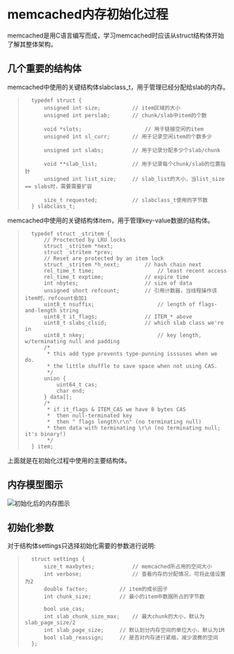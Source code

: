 memcached内存初始化过程
======================================

memcached是用C语言编写而成，学习memcached时应该从struct结构体开始了解其整体架构。

几个重要的结构体
----------------------------------------------

memcached中使用的关键结构体slabclass_t，用于管理已经分配给slab的内存。

>		typedef struct {
>			unsigned int size; 			// item区域的大小
>			unsigned int perslab;		// chunk/slab中item的个数
>		
>			void *slots;					// 用于链接空闲的item
>			unsigned int sl_curr;		// 用于记录空闲item的个数多少
>
>			unsigned int slabs;			// 用于记录分配多少个slab/chunk
>
>			void **slab_list;			// 用于记录每个chunk/slab的位置指针
>			unsigned int list_size;		// slab_list的大小，当list_size == slabs时，需要需要扩容
>		
>			size_t requested;			// slabclass_t使用的字节数
>		} slabclass_t;

memcached中使用的关键结构体item，用于管理key-value数据的结构体。

>		typedef struct _stritem {
>			// Proctected by LRU locks
>			struct _stritem *next;
>			struct _stritem *prev;
>			// Reset are protected by an item lock
>			struct _stritem *h_next;		// hash chain next
>			rel_time_t time;					// least recent access
>			rel_time_t exptime;				// expire time
>			int nbytes;						// size of data
>			unsigned short refcount;		// 引用计数器，当线程操作该item时，refcount会加1
>			uint8_t nsuffix;					// length of flags-and-length string
>			uint8_t it_flags;				// ITEM_* above
>			uint8_t slabs_clsid;			// which slab class we're in
>			uint8_t nkey;						// key length, w/terminating null and padding
>			/*
>			 * this add type prevents type-punning isssuses when we do.
>			 * the little shuffle to save space when not using CAS.
>			 */
>			union {
>				uint64_t cas;
>				char end;
>			} data[];
>			/*
>			 * if it_flags & ITEM_CAS we have 8 bytes CAS
>			 *	then null-terminated key
>			 *	then " flags length\r\n" (no terminating null)
>			 * then data with terminating \r\n (no terminating null; it's binary!)
>			 */
>		} item;

上面就是在初始化过程中使用的主要结构体。

内存模型图示
--------------------------------------------

![初始化后的内存图示](https://github.com/whynotAC/analysis_memcached/blob/master/memory_init/memcached_init_memory.png)


初始化参数
--------------------------------------------

对于结构体settings只选择初始化需要的参数进行说明:

>		struct settings {
>			size_t maxbytes;			// memcached所占用的空间大小
>			int	verbose;				// 查看内存的分配情况，可将此值设置为2
>			double factor;			// item的成长因子
>			int chunk_size;			// 最小的item中数据所占的字节数
>
>			bool use_cas;
>			int slab_chunk_size_max;	// 最大chunk的大小，默认为slab_page_size/2
>			int slab_page_size;		// 默认划分内存空间的单位大小，默认为1M
>			bool slab_reassign;		// 是否对内存进行紧缩，减少浪费的空间
>		};

